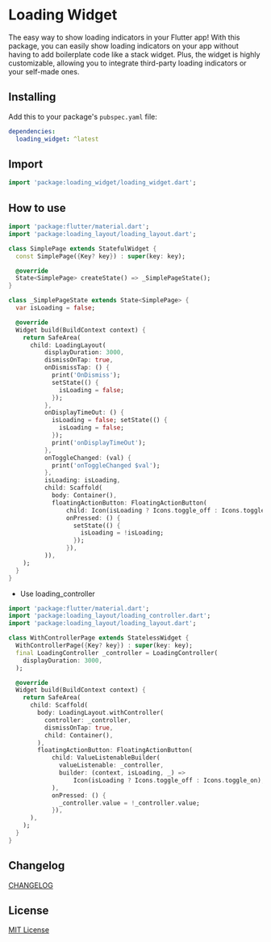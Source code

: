 # Loading Widget

The easy way to show loading indicators in your Flutter app!
With this package, you can easily show loading indicators on your app without having to add
boilerplate code like a stack widget. Plus, the widget is highly customizable, allowing you to
integrate third-party loading indicators or your self-made ones.

## Installing

Add this to your package's `pubspec.yaml` file:

```yaml
dependencies:
  loading_widget: ^latest
```

## Import

```dart
import 'package:loading_widget/loading_widget.dart';
```

## How to use

```dart
import 'package:flutter/material.dart';
import 'package:loading_layout/loading_layout.dart';

class SimplePage extends StatefulWidget {
  const SimplePage({Key? key}) : super(key: key);

  @override
  State<SimplePage> createState() => _SimplePageState();
}

class _SimplePageState extends State<SimplePage> {
  var isLoading = false;

  @override
  Widget build(BuildContext context) {
    return SafeArea(
      child: LoadingLayout(
          displayDuration: 3000,
          dismissOnTap: true,
          onDismissTap: () {
            print('OnDismiss');
            setState(() {
              isLoading = false;
            });
          },
          onDisplayTimeOut: () {
            isLoading = false; setState(() {
              isLoading = false;
            });
            print('onDisplayTimeOut');
          },
          onToggleChanged: (val) {
            print('onToggleChanged $val');
          },
          isLoading: isLoading,
          child: Scaffold(
            body: Container(),
            floatingActionButton: FloatingActionButton(
                child: Icon(isLoading ? Icons.toggle_off : Icons.toggle_on),
                onPressed: () {
                  setState(() {
                    isLoading = !isLoading;
                  });
                }),
          )),
    );
  }
}
```

* Use loading_controller

```dart
import 'package:flutter/material.dart';
import 'package:loading_layout/loading_controller.dart';
import 'package:loading_layout/loading_layout.dart';

class WithControllerPage extends StatelessWidget {
  WithControllerPage({Key? key}) : super(key: key);
  final LoadingController _controller = LoadingController(
    displayDuration: 3000,
  );

  @override
  Widget build(BuildContext context) {
    return SafeArea(
      child: Scaffold(
        body: LoadingLayout.withController(
          controller: _controller,
          dismissOnTap: true,
          child: Container(),
        ),
        floatingActionButton: FloatingActionButton(
            child: ValueListenableBuilder(
              valueListenable: _controller,
              builder: (context, isLoading, _) =>
                  Icon(isLoading ? Icons.toggle_off : Icons.toggle_on),
            ),
            onPressed: () {
              _controller.value = !_controller.value;
            }),
      ),
    );
  }
}
```

## Changelog

[CHANGELOG](./CHANGELOG.md)

## License

[MIT License](./LICENSE)
